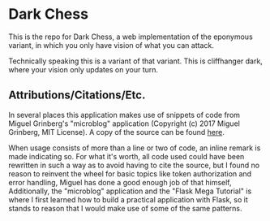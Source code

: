 # Dark Chess

This is the repo for Dark Chess, a web implementation of the eponymous variant,
in which you only have vision of what you can attack.

Technically speaking this is a variant of that variant. This is cliffhanger
dark, where your vision only updates on your turn.

## Attributions/Citations/Etc.

In several places this application makes use of snippets of code from Miguel Grinberg's "microblog" application (Copyright (c) 2017 Miguel Grinberg, MIT License). A copy of the source can be
found [here](https://github.com/miguelgrinberg/microblog).

When usage consists of more than a line or two of code, an inline remark is
made indicating so. For what it's worth, all code used could have been
rewritten in such a way as to avoid having to cite the source, but I found no
reason to reinvent the wheel for basic topics like token authorization and
error handling, Miguel has done a good enough job of that himself,
Additionally, the "microblog" application and the "Flask Mega Tutorial" is
where I first learned how to build a practical application with Flask, so it
stands to reason that I would make use of some of the same patterns.